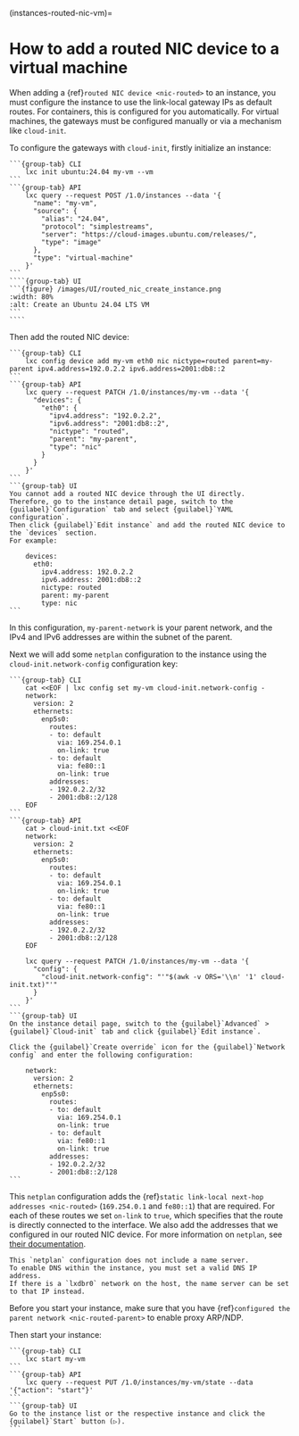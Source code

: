 (instances-routed-nic-vm)=
# How to add a routed NIC device to a virtual machine

When adding a {ref}`routed NIC device <nic-routed>` to an instance, you must configure the instance to use the link-local gateway IPs as default routes.
For containers, this is configured for you automatically.
For virtual machines, the gateways must be configured manually or via a mechanism like `cloud-init`.

To configure the gateways with `cloud-init`, firstly initialize an instance:

`````{tabs}
```{group-tab} CLI
    lxc init ubuntu:24.04 my-vm --vm
```
```{group-tab} API
    lxc query --request POST /1.0/instances --data '{
      "name": "my-vm",
      "source": {
        "alias": "24.04",
        "protocol": "simplestreams",
        "server": "https://cloud-images.ubuntu.com/releases/",
        "type": "image"
      },
      "type": "virtual-machine"
    }'
```
````{group-tab} UI
```{figure} /images/UI/routed_nic_create_instance.png
:width: 80%
:alt: Create an Ubuntu 24.04 LTS VM
```
````
`````

Then add the routed NIC device:

````{tabs}
```{group-tab} CLI
    lxc config device add my-vm eth0 nic nictype=routed parent=my-parent ipv4.address=192.0.2.2 ipv6.address=2001:db8::2
```
```{group-tab} API
    lxc query --request PATCH /1.0/instances/my-vm --data '{
      "devices": {
        "eth0": {
          "ipv4.address": "192.0.2.2",
          "ipv6.address": "2001:db8::2",
          "nictype": "routed",
          "parent": "my-parent",
          "type": "nic"
        }
      }
    }'
```
```{group-tab} UI
You cannot add a routed NIC device through the UI directly.
Therefore, go to the instance detail page, switch to the {guilabel}`Configuration` tab and select {guilabel}`YAML configuration`.
Then click {guilabel}`Edit instance` and add the routed NIC device to the `devices` section.
For example:

    devices:
      eth0:
        ipv4.address: 192.0.2.2
        ipv6.address: 2001:db8::2
        nictype: routed
        parent: my-parent
        type: nic
```
````

In this configuration, `my-parent-network` is your parent network, and the IPv4 and IPv6 addresses are within the subnet of the parent.

Next we will add some `netplan` configuration to the instance using the `cloud-init.network-config` configuration key:

````{tabs}
```{group-tab} CLI
    cat <<EOF | lxc config set my-vm cloud-init.network-config -
    network:
      version: 2
      ethernets:
        enp5s0:
          routes:
          - to: default
            via: 169.254.0.1
            on-link: true
          - to: default
            via: fe80::1
            on-link: true
          addresses:
          - 192.0.2.2/32
          - 2001:db8::2/128
    EOF
```
```{group-tab} API
    cat > cloud-init.txt <<EOF
    network:
      version: 2
      ethernets:
        enp5s0:
          routes:
          - to: default
            via: 169.254.0.1
            on-link: true
          - to: default
            via: fe80::1
            on-link: true
          addresses:
          - 192.0.2.2/32
          - 2001:db8::2/128
    EOF

    lxc query --request PATCH /1.0/instances/my-vm --data '{
      "config": {
        "cloud-init.network-config": "'"$(awk -v ORS='\\n' '1' cloud-init.txt)"'"
      }
    }'
```
```{group-tab} UI
On the instance detail page, switch to the {guilabel}`Advanced` > {guilabel}`Cloud-init` tab and click {guilabel}`Edit instance`.

Click the {guilabel}`Create override` icon for the {guilabel}`Network config` and enter the following configuration:

    network:
      version: 2
      ethernets:
        enp5s0:
          routes:
          - to: default
            via: 169.254.0.1
            on-link: true
          - to: default
            via: fe80::1
            on-link: true
          addresses:
          - 192.0.2.2/32
          - 2001:db8::2/128
```
````

This `netplan` configuration adds the {ref}`static link-local next-hop addresses <nic-routed>` (`169.254.0.1` and `fe80::1`) that are required.
For each of these routes we set `on-link` to `true`, which specifies that the route is directly connected to the interface.
We also add the addresses that we configured in our routed NIC device.
For more information on `netplan`, see [their documentation](https://netplan.readthedocs.io/en/latest/).

```{note}
This `netplan` configuration does not include a name server.
To enable DNS within the instance, you must set a valid DNS IP address.
If there is a `lxdbr0` network on the host, the name server can be set to that IP instead.
```

Before you start your instance, make sure that you have {ref}`configured the parent network <nic-routed-parent>` to enable proxy ARP/NDP.

Then start your instance:

````{tabs}
```{group-tab} CLI
    lxc start my-vm
```
```{group-tab} API
    lxc query --request PUT /1.0/instances/my-vm/state --data '{"action": "start"}'
```
```{group-tab} UI
Go to the instance list or the respective instance and click the {guilabel}`Start` button (▷).
```
````
